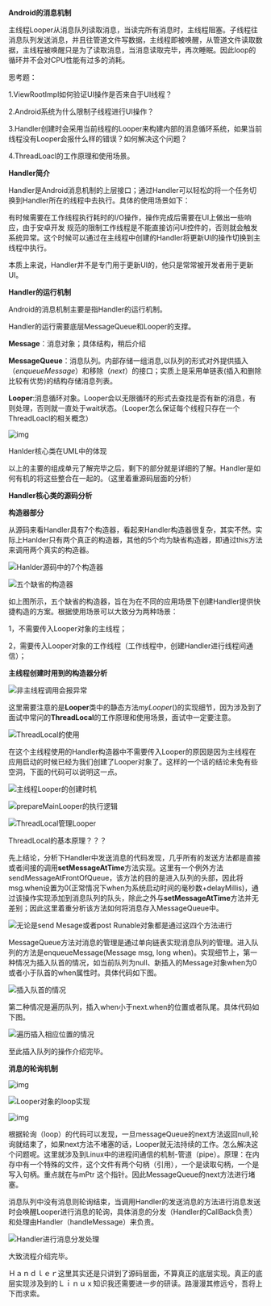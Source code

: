 **Android的消息机制**

主线程Looper从消息队列读取消息，当读完所有消息时，主线程阻塞。子线程往消息队列发送消息，并且往管道文件写数据，主线程即被唤醒，从管道文件读取数据，主线程被唤醒只是为了读取消息，当消息读取完毕，再次睡眠。因此loop的循环并不会对CPU性能有过多的消耗。



思考题： 

1.ViewRootImpl如何验证UI操作是否来自于UI线程？

2.Android系统为什么限制子线程进行UI操作？

3.Handler创建时会采用当前线程的Looper来构建内部的消息循环系统，如果当前线程没有Looper会报什么样的错误？如何解决这个问题？

4.ThreadLoacl的工作原理和使用场景。

**Handler简介**

Handler是Android消息机制的上层接口；通过Handler可以轻松的将一个任务切换到Handler所在的线程中去执行。具体的使用场景如下：

有时候需要在工作线程执行耗时的I/O操作，操作完成后需要在UI上做出一些响应，由于安卓开发			规范的限制工作线程是不能直接访问UI控件的，否则就会触发系统异常。这个时候可以通过在主线程中创建的Handler将更新UI的操作切换到主线程中执行。

本质上来说，Handler并不是专门用于更新UI的，他只是常常被开发者用于更新UI。

**Handler的运行机制**

Android的消息机制主要是指Handler的运行机制。

Handler的运行需要底层MessageQueue和Looper的支撑。

**Message**：消息对象；具体结构，稍后介绍<todo>

**MessageQueue**：消息队列。内部存储一组消息,以队列的形式对外提供插入（*enqueueMessage*）和移除（*next*）的接口；实质上是采用单链表(插入和删除比较有优势)的结构存储消息列表。

**Looper**:消息循环对象。Looper会以无限循环的形式去查找是否有新的消息，有则处理，否则就一直处于wait状态。（Looper怎么保证每个线程只存在一个 ThreadLoacl的相关概念）

![img](C:\Users\Administrator\AppData\Local\YNote\data\qq432337FEDCB6EB5443353EB50AE37219\2b7e907d1a3349a898fa808f00b3c18f\clipboard.png)

Hanlder核心类在UML中的体现

以上的主要的组成单元了解完毕之后，剩下的部分就是详细的了解。Handler是如何有机的将这些整合在一起的。（这里着重源码层面的分析）

**Handler核心类的源码分析**

**构造器部分**

从源码来看Handler具有7个构造器，看起来Handler构造器很复杂，其实不然。实际上Hanlder只有两个真正的构造器，其他的5个均为缺省构造器，即通过this方法来调用两个真实的构造器。

![Hanlder源码中的7个构造器](C:\Users\Administrator\AppData\Local\YNote\data\qq432337FEDCB6EB5443353EB50AE37219\cb1733a231214b07ab926828f66caa12\clipboard.png)

![五个缺省的构造器](C:\Users\Administrator\AppData\Local\YNote\data\qq432337FEDCB6EB5443353EB50AE37219\0ccc9a72d4a74348be26f8be83d94153\clipboard.png)

如上图所示，五个缺省的构造器，旨在为在不同的应用场景下创建Handler提供快捷构造的方案。根据使用场景可以大致分为两种场景：

1，不需要传入Looper对象的主线程；

2，需要传入Looper对象的工作线程（工作线程中，创建Handler进行线程间通信）；

**主线程创建时用到的构造器分析**

![非主线程调用会报异常](C:\Users\Administrator\AppData\Local\YNote\data\qq432337FEDCB6EB5443353EB50AE37219\922c55266be14b81bb90b674b05d582c\clipboard.png)

这里需要注意的是**Looper**类中的静态方法*myLooper*()的实现细节，因为涉及到了面试中常问的**ThreadLocal**的工作原理和使用场景，面试中一定要注意。

![ThreadLocal的使用](C:\Users\Administrator\AppData\Local\YNote\data\qq432337FEDCB6EB5443353EB50AE37219\08dceba08e854b87aefca7ac6ef0f955\clipboard.png)

在这个主线程使用的Handler构造器中不需要传入Looper的原因是因为主线程在应用启动的时候已经为我们创建了Looper对象了。这样的一个话的结论未免有些空洞，下面的代码可以说明这一点。

![主线程Looper的创建时机](C:\Users\Administrator\AppData\Local\YNote\data\qq432337FEDCB6EB5443353EB50AE37219\714fa6565a2148fda773bde798bd62f2\clipboard.png)

![prepareMainLooper的执行逻辑](C:\Users\Administrator\AppData\Local\YNote\data\qq432337FEDCB6EB5443353EB50AE37219\c2a3f56ce29a4196b2c1ff7aee46c3e4\clipboard.png)

![ThreadLocal管理Looper](C:\Users\Administrator\AppData\Local\YNote\data\qq432337FEDCB6EB5443353EB50AE37219\762ad8c610c84d05ae6972bdeb1f9e91\clipboard.png)

ThreadLocal的基本原理？？？

先上结论，分析下Handler中发送消息的代码发现，几乎所有的发送方法都是直接或者间接的调用**setMessageAtTime**方法实现。这里有一个例外方法sendMessageAtFrontOfQueue，该方法的目的是进入队列的头部，因此将msg.when设置为0(正常情况下when为系统启动时间的毫秒数+delayMillis)，通过该操作实现添加到消息队列的队头，除此之外与**setMessageAtTime**方法并无差别；因此这里着重分析该方法如何将消息存入MessageQueue中。

![无论是send Mesage或者post Runable对象都是通过这四个方法进行](C:\Users\Administrator\AppData\Local\YNote\data\qq432337FEDCB6EB5443353EB50AE37219\d2cdc099c56d4d98aa3969245608386a\clipboard.png)

MessageQueue方法对消息的管理是通过单向链表实现消息队列的管理。进入队列的方法是enqueueMessage(Message msg, long when)。实现细节上，第一种情况为插入队首的情况，如当前队列为null、新插入的Message对象when为0或者小于队首的when属性时。具体代码如下图。

![插入队首的情况](C:\Users\Administrator\AppData\Local\YNote\data\qq432337FEDCB6EB5443353EB50AE37219\8d7939e313994f3697954249084edf3b\clipboard.png)

第二种情况是遍历队列，插入when小于next.when的位置或者队尾。具体代码如下图。

![遍历插入相应位置的情况](C:\Users\Administrator\AppData\Local\YNote\data\qq432337FEDCB6EB5443353EB50AE37219\419fd2bb56894f498f6b421366f73fe9\clipboard.png)

至此插入队列的操作介绍完毕。

**消息的轮询机制**

![img](C:\Users\Administrator\AppData\Local\YNote\data\qq432337FEDCB6EB5443353EB50AE37219\493324a3cb1746a4bbded753a3e62537\clipboard.png)

![Looper对象的loop实现](C:\Users\Administrator\AppData\Local\YNote\data\qq432337FEDCB6EB5443353EB50AE37219\1945b4f60b3f498c96417ccbf8f9118c\clipboard.png)

![img](C:\Users\Administrator\AppData\Local\YNote\data\qq432337FEDCB6EB5443353EB50AE37219\b21df36224f043409f0053d1301e4162\clipboard.png)

根据轮询（loop）的代码可以发现，一旦messageQueue的next方法返回null,轮询就结束了，如果next方法不堵塞的话，Looper就无法持续的工作。怎么解决这个问题呢。这里就涉及到Linux中的进程间通信的机制-管道（pipe）。原理：在内存中有一个特殊的文件，这个文件有两个句柄（引用），一个是读取句柄，一个是写入句柄。重点就在与mPtr 这个指针。因此MessageQueue的next方法进行堵塞。

消息队列中没有消息则轮询结束，当调用Handler的发送消息的方法进行消息发送时会唤醒Looper进行消息的轮询，具体消息的分发（Handler的CallBack负责）和处理由Handler（handleMessage）来负责。

![Handler进行消息分发处理](C:\Users\Administrator\AppData\Local\YNote\data\qq432337FEDCB6EB5443353EB50AE37219\5d9dad4f07d84eafa2124891fbec0bfa\clipboard.png)

大致流程介绍完毕。

Ｈａｎｄｌｅｒ这里其实还是只讲到了源码层面，不算真正的底层实现。真正的底层实现涉及到的Ｌｉｎｕｘ知识我还需要进一步的研读。路漫漫其修远兮，吾将上下而求索。